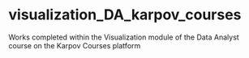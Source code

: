 # visualization_DA_karpov_courses
Works completed within the Visualization module of the Data Analyst course on the Karpov Courses platform
